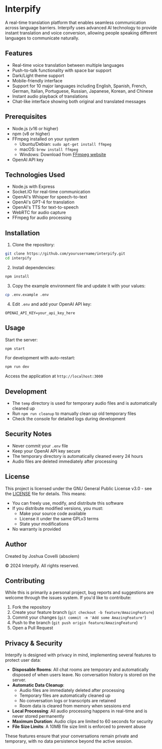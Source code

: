 # Interpify

A real-time translation platform that enables seamless communication across language barriers. Interpify uses advanced AI technology to provide instant translation and voice conversion, allowing people speaking different languages to communicate naturally.

## Features

- Real-time voice translation between multiple languages
- Push-to-talk functionality with space bar support
- Dark/Light theme support
- Mobile-friendly interface
- Support for 10 major languages including English, Spanish, French, German, Italian, Portuguese, Russian, Japanese, Korean, and Chinese
- Instant audio playback of translations
- Chat-like interface showing both original and translated messages

## Prerequisites

- Node.js (v16 or higher)
- npm (v8 or higher)
- FFmpeg installed on your system
  - Ubuntu/Debian: `sudo apt-get install ffmpeg`
  - macOS: `brew install ffmpeg`
  - Windows: Download from [FFmpeg website](https://ffmpeg.org/download.html)
- OpenAI API key

## Technologies Used

- Node.js with Express
- Socket.IO for real-time communication
- OpenAI's Whisper for speech-to-text
- OpenAI's GPT-4 for translation
- OpenAI's TTS for text-to-speech
- WebRTC for audio capture
- FFmpeg for audio processing

## Installation

1. Clone the repository:
```bash
git clone https://github.com/yourusername/interpify.git
cd interpify
```

2. Install dependencies:
```bash
npm install
```

3. Copy the example environment file and update it with your values:
```bash
cp .env.example .env
```

4. Edit `.env` and add your OpenAI API key:
```
OPENAI_API_KEY=your_api_key_here
```

## Usage

Start the server:
```bash
npm start
```

For development with auto-restart:
```bash
npm run dev
```

Access the application at `http://localhost:3000`

## Development

- The `temp` directory is used for temporary audio files and is automatically cleaned up
- Run `npm run cleanup` to manually clean up old temporary files
- Check the console for detailed logs during development

## Security Notes

- Never commit your `.env` file
- Keep your OpenAI API key secure
- The temporary directory is automatically cleaned every 24 hours
- Audio files are deleted immediately after processing

## License

This project is licensed under the GNU General Public License v3.0 - see the [LICENSE](LICENSE) file for details. This means:

- You can freely use, modify, and distribute this software
- If you distribute modified versions, you must:
  - Make your source code available
  - License it under the same GPLv3 terms
  - State your modifications
- No warranty is provided

## Author

Created by Joshua Covelli (absolem)

© 2024 Interpify. All rights reserved.

## Contributing

While this is primarily a personal project, bug reports and suggestions are welcome through the issues system. If you'd like to contribute:

1. Fork the repository
2. Create your feature branch (`git checkout -b feature/AmazingFeature`)
3. Commit your changes (`git commit -m 'Add some AmazingFeature'`)
4. Push to the branch (`git push origin feature/AmazingFeature`)
5. Open a Pull Request 

## Privacy & Security

Interpify is designed with privacy in mind, implementing several features to protect user data:

- **Disposable Rooms**: All chat rooms are temporary and automatically disposed of when users leave. No conversation history is stored on the server.
- **Automatic Data Cleanup**: 
  - Audio files are immediately deleted after processing
  - Temporary files are automatically cleaned up
  - No conversation logs or transcripts are retained
  - Room data is cleared from memory when sessions end
- **Local Processing**: All audio processing happens in real-time and is never stored permanently
- **Maximum Duration**: Audio clips are limited to 60 seconds for security
- **File Size Limits**: A 10MB file size limit is enforced to prevent abuse

These features ensure that your conversations remain private and temporary, with no data persistence beyond the active session. 